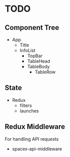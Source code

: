 # TODO

## Component Tree
- App
    - Title
    - InfoList
        - TopBar
        - TableHead
        - TableBody
            - TableRow

## State
- Redux
    - filters
    - launches

## Redux Middleware
For handling API requests

- spacex-api-middleware
